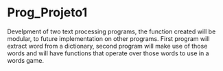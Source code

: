 # Prog_Projeto1
Develpment of two text processing programs, the function created will be modular, to future implementation on other programs. First program will extract word from a dictionary, second program will make use of those words and will have functions that operate over those words to use in a words game.
